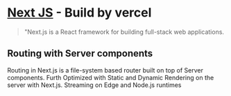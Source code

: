 # [Next JS](https://nextjs.org/) - Build by vercel

> "Next.js is a React framework for building full-stack web applications.

## Routing with Server components

Routing in Next.js is a file-system based router built on top of Server components. Furth Optimized with Static and Dynamic Rendering on the server with Next.js. Streaming on Edge and Node.js runtimes